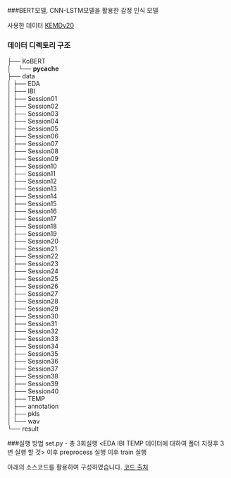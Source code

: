 ###BERT모델, CNN-LSTM모델을 활용한 감정 인식 모델

사용한 데이터 [KEMDy20](https://nanum.etri.re.kr/share/kjnoh/KEMDy20?lang=ko_KR)


### 데이터 디렉토리 구조

├── KoBERT  
│&nbsp;&nbsp;&nbsp;&nbsp;└── __pycache__  
├── data  
│   ├── EDA  
│   ├── IBI  
│   ├── Session01  
│   ├── Session02  
│   ├── Session03  
│   ├── Session04  
│   ├── Session05  
│   ├── Session06  
│   ├── Session07  
│   ├── Session08  
│   ├── Session09  
│   ├── Session10  
│   ├── Session11  
│   ├── Session12  
│   ├── Session13  
│   ├── Session14  
│   ├── Session15  
│   ├── Session16  
│   ├── Session17  
│   ├── Session18  
│   ├── Session19  
│   ├── Session20  
│   ├── Session21  
│   ├── Session22  
│   ├── Session23  
│   ├── Session24  
│   ├── Session25  
│   ├── Session26  
│   ├── Session27  
│   ├── Session28  
│   ├── Session29  
│   ├── Session30  
│   ├── Session31  
│   ├── Session32  
│   ├── Session33  
│   ├── Session34  
│   ├── Session35  
│   ├── Session36  
│   ├── Session37  
│   ├── Session38  
│   ├── Session39  
│   ├── Session40  
│   ├── TEMP  
│   ├── annotation  
│   ├── pkls  
│   └── wav  
└── result  
  
###실행 방법
set.py - 총 3회실행 <EDA IBI TEMP 데이터에 대하여 폴더 지정후 3번 실행 할 것>
이후 preprocess 실행
이후 train 실행


아래의 소스코드를 활용하여 구성하였습니다.
[코드 출처](https://github.com/youngbin-ro/audiotext-transformer)
  
